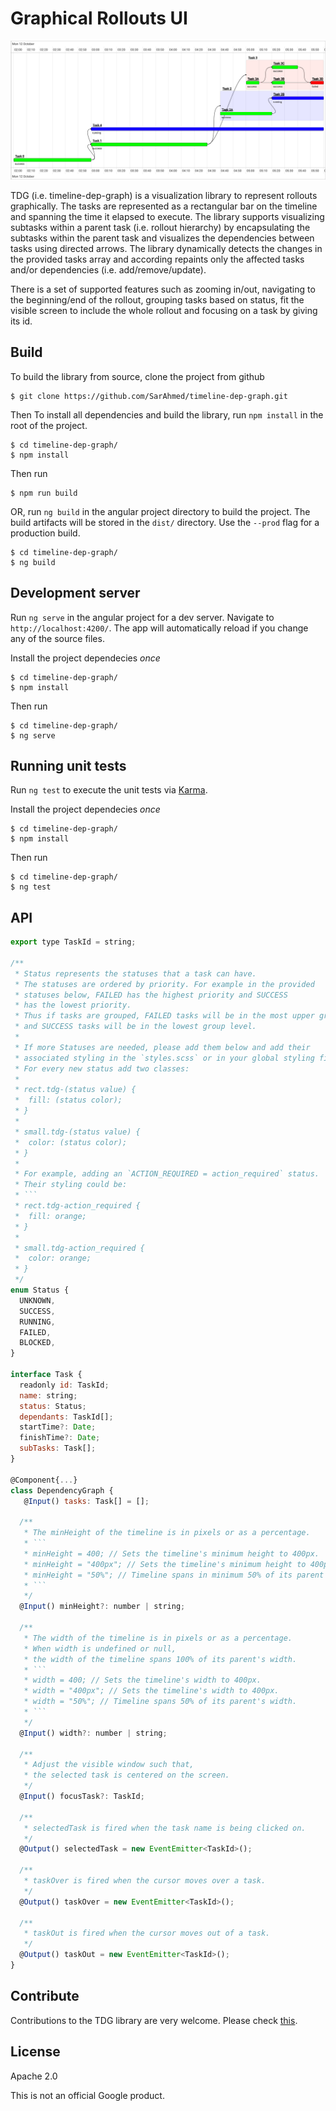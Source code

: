 # Graphical Rollouts UI
![example_tdg](TDG-screenshot.png)

TDG (i.e. timeline-dep-graph) is a visualization library to represent rollouts graphically. The tasks are represented as a rectangular bar on the timeline and spanning the time it elapsed to execute. The library supports visualizing subtasks within a parent task (i.e. rollout hierarchy) by encapsulating the subtasks within the parent task and visualizes the dependencies between tasks using directed arrows.
The library dynamically detects the changes in the provided tasks array and according repaints only the affected tasks and/or dependencies (i.e. add/remove/update). 

There is a set of supported features such as zooming in/out, navigating to the beginning/end of the rollout, grouping tasks based on status, fit the visible screen to include the whole rollout and focusing on a task by giving its id.

## Build
To build the library from source, clone the project from github
```
$ git clone https://github.com/SarAhmed/timeline-dep-graph.git
```
Then To install all dependencies and build the library, run `npm install` in the root of the project.
```
$ cd timeline-dep-graph/
$ npm install
```
Then run 
```
$ npm run build
```
OR, run `ng build` in the angular project directory to build the project. The build artifacts will be stored in the `dist/` directory. Use the `--prod` flag for a production build.
```
$ cd timeline-dep-graph/
$ ng build
```

## Development server
Run `ng serve` in the angular project for a dev server. Navigate to `http://localhost:4200/`. The app will automatically reload if you change any of the source files.

Install the project dependecies <em>once</em>
```
$ cd timeline-dep-graph/
$ npm install
```
Then run
```
$ cd timeline-dep-graph/
$ ng serve
```

## Running unit tests
Run `ng test` to execute the unit tests via [Karma](https://karma-runner.github.io).

Install the project dependecies <em>once</em>
```
$ cd timeline-dep-graph/
$ npm install
```
Then run
```
$ cd timeline-dep-graph/
$ ng test
```

## API
``` js
export type TaskId = string;

/**
 * Status represents the statuses that a task can have.
 * The statuses are ordered by priority. For example in the provided
 * statuses below, FAILED has the highest priority and SUCCESS
 * has the lowest priority.
 * Thus if tasks are grouped, FAILED tasks will be in the most upper group level
 * and SUCCESS tasks will be in the lowest group level.
 *
 * If more Statuses are needed, please add them below and add their
 * associated styling in the `styles.scss` or in your global styling file.
 * For every new status add two classes:
 *
 * rect.tdg-(status value) {
 *  fill: (status color);
 * }
 *
 * small.tdg-(status value) {
 *  color: (status color);
 * }
 *
 * For example, adding an `ACTION_REQUIRED = action_required` status.
 * Their styling could be:
 * ```
 * rect.tdg-action_required {
 *  fill: orange;
 * }
 *
 * small.tdg-action_required {
 *  color: orange;
 * }
 */
enum Status {
  UNKNOWN,
  SUCCESS,
  RUNNING,
  FAILED,
  BLOCKED,
}

interface Task {
  readonly id: TaskId;
  name: string;
  status: Status;
  dependants: TaskId[];
  startTime?: Date;
  finishTime?: Date;
  subTasks: Task[];
}

@Component{...}
class DependencyGraph {
   @Input() tasks: Task[] = [];

  /**
   * The minHeight of the timeline is in pixels or as a percentage.
   * ```
   * minHeight = 400; // Sets the timeline's minimum height to 400px.
   * minHeight = "400px"; // Sets the timeline's minimum height to 400px.
   * minHeight = "50%"; // Timeline spans in minimum 50% of its parent's height.
   * ```
   */
  @Input() minHeight?: number | string;

  /**
   * The width of the timeline is in pixels or as a percentage.
   * When width is undefined or null,
   * the width of the timeline spans 100% of its parent's width.
   * ```
   * width = 400; // Sets the timeline's width to 400px.
   * width = "400px"; // Sets the timeline's width to 400px.
   * width = "50%"; // Timeline spans 50% of its parent's width.
   * ```
   */
  @Input() width?: number | string;

  /**
   * Adjust the visible window such that,
   * the selected task is centered on the screen.
   */
  @Input() focusTask?: TaskId;

  /**
   * selectedTask is fired when the task name is being clicked on.
   */
  @Output() selectedTask = new EventEmitter<TaskId>();

  /**
   * taskOver is fired when the cursor moves over a task.
   */
  @Output() taskOver = new EventEmitter<TaskId>();

  /**
   * taskOut is fired when the cursor moves out of a task.
   */
  @Output() taskOut = new EventEmitter<TaskId>();
}

```

## Contribute
Contributions to the TDG library are very welcome. Please check [this](CONTRIBUTING.md).

## License
Apache 2.0

This is not an official Google product.
